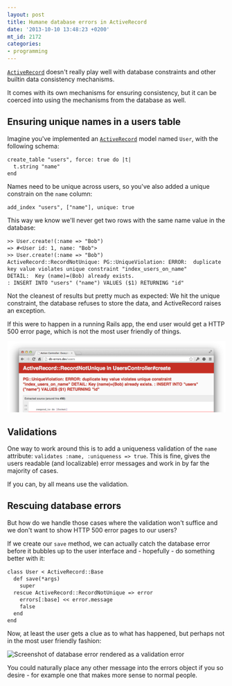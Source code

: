 ```yaml
---
layout: post
title: Humane database errors in ActiveRecord
date: '2013-10-10 13:48:23 +0200'
mt_id: 2172
categories:
- programming
---
```

[`ActiveRecord`](http://api.rubyonrails.org/classes/ActiveRecord/Base.html) doesn't really play well with database constraints and other builtin data consistency mechanisms.

It comes with its own mechanisms for ensuring consistency, but it can be coerced into using the mechanisms from the database as well.


<!--more-->

## Ensuring unique names in a users table

Imagine you've implemented an [`ActiveRecord`](http://api.rubyonrails.org/classes/ActiveRecord/Base.html) model named `User`, with the following schema:

    create_table "users", force: true do |t|
      t.string "name"
    end

Names need to be unique across users, so you've also added a unique constrain on the `name` column:

    add_index "users", ["name"], unique: true

This way we know we'll never get two rows with the same name value in the database:

    >> User.create!(:name => "Bob")
    => #<User id: 1, name: "Bob">
    >> User.create!(:name => "Bob")
    ActiveRecord::RecordNotUnique: PG::UniqueViolation: ERROR:  duplicate key value violates unique constraint "index_users_on_name"
    DETAIL:  Key (name)=(Bob) already exists.
    : INSERT INTO "users" ("name") VALUES ($1) RETURNING "id"

Not the cleanest of results but pretty much as expected: We hit the unique constraint, the database refuses to store the data, and ActiveRecord raises an exception.

If this were to happen in a running Rails app, the end user would get a HTTP 500 error page, which is not the most user friendly of things.

![Screenshot of server error in development mode](/files/journal/humane_database_errors/default_error.png)

## Validations

One way to work around this is to add a uniqueness validation of the `name` attribute: `validates :name, :uniqueness => true`. This is fine, gives the users readable (and localizable) error messages and work in by far the majority of cases.

If you can, by all means use the validation.

## Rescuing database errors

But how do we handle those cases where the validation won't suffice and we don't want to show HTTP 500 error pages to our users?

If we create our `save` method, we can actually catch the database error before it bubbles up to the user interface and - hopefully - do something better with it:

    class User < ActiveRecord::Base
      def save(*args)
        super
      rescue ActiveRecord::RecordNotUnique => error
        errors[:base] << error.message
        false
      end
    end

Now, at least the user gets a clue as to what has happened, but perhaps not in the most user friendly fashion:

![Screenshot of database error rendered as a validation error](/files/journal/human_database_errors/database_error_as_validation_error.png)

You could naturally place any other message into the errors object if you so desire - for example one that makes more sense to normal people.
